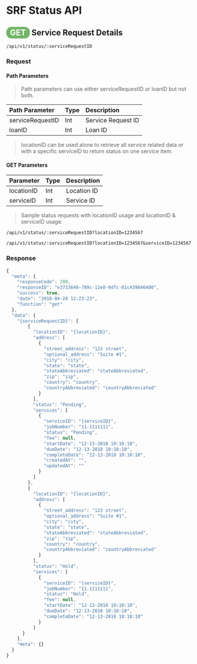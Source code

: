 # SRF Status API

## <span style="background-color: #72b566; font-weight: bold; color: #ffffff; padding: 3px 10px; border-radius: 14px;">GET</span> **Service Request Details**

```text
/api/v1/status/:serviceRequestID
```

### Request

#### Path Parameters

> Path parameters can use either serviceRequestID or loanID but not both.

| Path Parameter | Type | Description |
| :--- | :--- | :--- |
| serviceRequestID | Int | Service Request ID |
| loanID | Int | Loan ID |

> locationID can be used alone to retrieve all service related data or with a specific serviceID to return status on one service item.

#### GET Parameters

| Parameter | Type | Description |
| :--- | :--- | :--- |
| locationID | Int | Location ID |
| serviceID | Int | Service ID |

> Sample status requests with locationID usage and locationID & serviceID usage.

```text
/api/v1/status/:serviceRequestID?locationID=1234567
```

```text
/api/v1/status/:serviceRequestID?locationID=1234567&serviceID=1234567
```

### Response

```javascript
{
  "meta": {
    "responseCode": 200,
    "responseID": "e3733640-789c-11e8-9dfc-81c439846400",
    "success": true,
    "date": "2018-04-28 12:23:23",
    "function": "get"
  },
  "data": {
    "{serviceRequestID}": [
        {
          "locationID": "{locationID}",
          "address": [
            {
              "street_address": "123 street",
              "optional_address": "Suite #1",
              "city": "city",
              "state": "state",
              "stateAbbreviated": "stateAbbreviated",
              "zip": "zip",
              "country": "country",
              "countryAbbreviated": "countryAbbreviated"
            }
          ],
          "status": "Pending",
          "services": [
            {
              "serviceID": "{serviceID}",
              "jobNumber": "11-1111111",
              "status": "Pending",
              "fee": null,
              "startDate": "12-13-2018 10:10:10",
              "dueDate": "12-13-2018 10:10:10",
              "completeDate": "12-13-2018 10:10:10",
              "createdAt": "",
              "updatedAt": ""
            }
          ]
        },
        {
          "locationID": "{locationID}",
          "address": [
            {
              "street_address": "123 street",
              "optional_address": "Suite #1",
              "city": "city",
              "state": "state",
              "stateAbbreviated": "stateAbbreviated",
              "zip": "zip",
              "country": "country",
              "countryAbbreviated": "countryAbbreviated"
            }
          ],
          "status": "Hold",
          "services": [
            {
              "serviceID": "{serviceID}",
              "jobNumber": "11-1111111",
              "status": "Hold",
              "fee": null,
              "startDate": "12-13-2018 10:10:10",
              "dueDate": "12-13-2018 10:10:10",
              "completeDate": "12-13-2018 10:10:10"
            }
          ]
      }
    ],
    "meta": {}
  }
}
```
